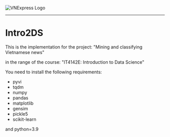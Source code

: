 ![VNExpress Logo](https://github.com/bunbohue19/Intro2DS/blob/main/vnexpress.jpg)

--------------------------------------------------------------------------------

# Intro2DS
This is the implementation for the project: "Mining and classifying Vietnamese news"

in the range of the course: "IT4142E: Introduction to Data Science"

You need to install the following requirements:
- pyvi
- tqdm
- numpy
- pandas
- matplotlib
- gensim
- pickle5
- scikit-learn

and python=3.9
